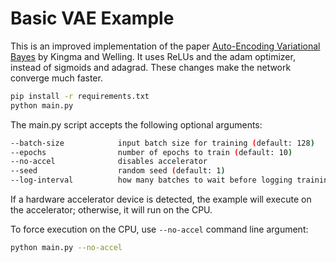 # Basic VAE Example

This is an improved implementation of the paper [Auto-Encoding Variational Bayes](http://arxiv.org/abs/1312.6114) by Kingma and Welling.
It uses ReLUs and the adam optimizer, instead of sigmoids and adagrad. These changes make the network converge much faster.

```bash
pip install -r requirements.txt
python main.py
```

The main.py script accepts the following optional arguments:

```bash
--batch-size            input batch size for training (default: 128)
--epochs                number of epochs to train (default: 10)
--no-accel              disables accelerator
--seed                  random seed (default: 1)
--log-interval	        how many batches to wait before logging training status
```

If a hardware accelerator device is detected, the example will execute on the accelerator; otherwise, it will run on the CPU.

To force execution on the CPU, use `--no-accel` command line argument:

```bash
python main.py --no-accel
```
